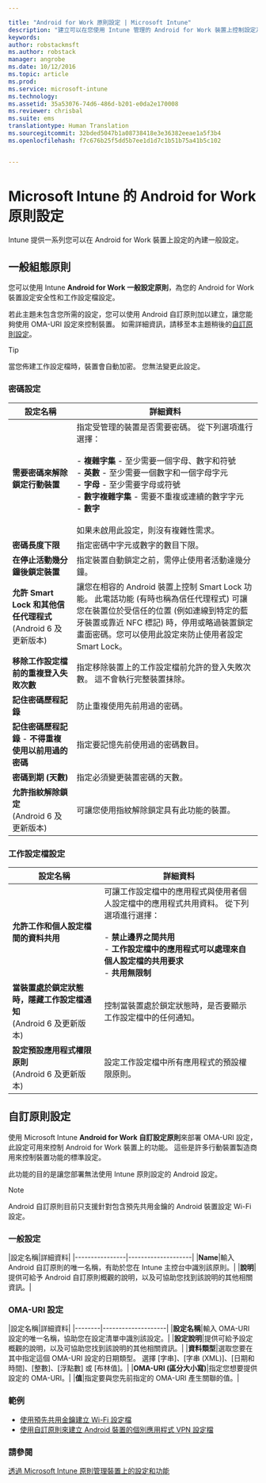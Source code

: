 ```yaml
---

title: "Android for Work 原則設定 | Microsoft Intune"
description: "建立可以在您使用 Intune 管理的 Android for Work 裝置上控制設定及功能的原則。"
keywords: 
author: robstackmsft
ms.author: robstack
manager: angrobe
ms.date: 10/12/2016
ms.topic: article
ms.prod: 
ms.service: microsoft-intune
ms.technology: 
ms.assetid: 35a53076-74d6-486d-b201-e0da2e170008
ms.reviewer: chrisbal
ms.suite: ems
translationtype: Human Translation
ms.sourcegitcommit: 32bded5047b1a08738418e3e36382eeae1a5f3b4
ms.openlocfilehash: f7c676b25f5dd5b7ee1d1d7c1b51b75a41b5c102


---
```


# Microsoft Intune 的 Android for Work 原則設定

Intune 提供一系列您可以在 Android for Work 裝置上設定的內建一般設定。

## 一般組態原則

您可以使用 Intune **Android for Work 一般設定原則**，為您的 Android for Work 裝置設定安全性和工作設定檔設定。

若此主題未包含您所需的設定，您可以使用 Android 自訂原則加以建立，讓您能夠使用 OMA-URI 設定來控制裝置。 如需詳細資訊，請移至本主題稍後的[自訂原則設定](#custom-policy-settings)。

> [!TIP]
> 當您佈建工作設定檔時，裝置會自動加密。 您無法變更此設定。

### 密碼設定

|設定名稱|詳細資料|
|----------------|-|
|**需要密碼來解除鎖定行動裝置**|指定受管理的裝置是否需要密碼。 從下列選項進行選擇：<br><br>- **複雜字集** - 至少需要一個字母、數字和符號<br>- **英數** - 至少需要一個數字和一個字母字元<br>- **字母** - 至少需要字母或符號<br>- **數字複雜字集** - 需要不重複或連續的數字字元<br>- **數字**<br><br>如果未啟用此設定，則沒有複雜性需求。|
|**密碼長度下限**|指定密碼中字元或數字的數目下限。|
|**在停止活動幾分鐘後鎖定裝置**|指定裝置自動鎖定之前，需停止使用者活動達幾分鐘。|
|**允許 Smart Lock 和其他信任代理程式**<br>(Android 6 及更新版本)|讓您在相容的 Android 裝置上控制 Smart Lock 功能。 此電話功能 (有時也稱為信任代理程式) 可讓您在裝置位於受信任的位置 (例如連線到特定的藍牙裝置或靠近 NFC 標記) 時，停用或略過裝置鎖定畫面密碼。您可以使用此設定來防止使用者設定 Smart Lock。|
|**移除工作設定檔前的重複登入失敗次數**|指定移除裝置上的工作設定檔前允許的登入失敗次數。 這不會執行完整裝置抹除。|
|**記住密碼歷程記錄**|防止重複使用先前用過的密碼。|
|**記住密碼歷程記錄** - **不得重複使用以前用過的密碼**|指定要記憶先前使用過的密碼數目。|
|**密碼到期 (天數)**|指定必須變更裝置密碼的天數。|
|**允許指紋解除鎖定**<br>(Android 6 及更新版本)|可讓您使用指紋解除鎖定具有此功能的裝置。|


### 工作設定檔設定

|設定名稱|詳細資料|
|----------------|-|
|**允許工作和個人設定檔間的資料共用**|可讓工作設定檔中的應用程式與使用者個人設定檔中的應用程式共用資料。 從下列選項進行選擇：<br><br>- **禁止邊界之間共用**<br>- **工作設定檔中的應用程式可以處理來自個人設定檔的共用要求**<br>- **共用無限制**|
|**當裝置處於鎖定狀態時，隱藏工作設定檔通知**<br>(Android 6 及更新版本)|控制當裝置處於鎖定狀態時，是否要顯示工作設定檔中的任何通知。|
|**設定預設應用程式權限原則**<br>(Android 6 及更新版本)|設定工作設定檔中所有應用程式的預設權限原則。|




## 自訂原則設定
使用 Microsoft Intune **Android for Work 自訂設定原則**來部署 OMA-URI 設定，此設定可用來控制 Android for Work 裝置上的功能。 這些是許多行動裝置製造商用來控制裝置功能的標準設定。

此功能的目的是讓您部署無法使用 Intune 原則設定的 Android 設定。

> [!NOTE]
> Android 自訂原則目前只支援針對包含預先共用金鑰的 Android 裝置設定 Wi-Fi 設定。

### 一般設定

|設定名稱|詳細資料|
    |----------------|--------------------|
    |**Name**|輸入 Android 自訂原則的唯一名稱，有助於您在 Intune 主控台中識別該原則。|
    |**說明**|提供可給予 Android 自訂原則概觀的說明，以及可協助您找到該說明的其他相關資訊。|

### OMA-URI 設定

   |設定名稱|詳細資料|
    |--------|--------------------|
    |**設定名稱**|輸入 OMA-URI 設定的唯一名稱，協助您在設定清單中識別該設定。|
    |**設定說明**|提供可給予設定概觀的說明，以及可協助您找到該說明的其他相關資訊。|
    |**資料類型**|選取您要在其中指定這個 OMA-URI 設定的日期類型。 選擇 [字串]、[字串 (XML)]、[日期和時間]、[整數]、[浮點數] 或 [布林值]。|
    |**OMA-URI (區分大小寫)**|指定您想要提供設定的 OMA-URI。|
    |**值**|指定要與您先前指定的 OMA-URI 產生關聯的值。|

### 範例

- [使用預先共用金鑰建立 Wi-Fi 設定檔](pre-shared-key-wi-fi-profile.md)
- [使用自訂原則來建立 Android 裝置的個別應用程式 VPN 設定檔](per-app-vpn-for-android-pulse-secure.md)

### 請參閱
[透過 Microsoft Intune 原則管理裝置上的設定和功能](manage-settings-and-features-on-your-devices-with-microsoft-intune-policies.md)


<!--HONumber=Oct16_HO2-->


